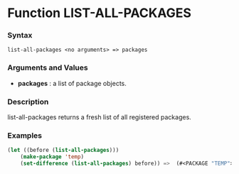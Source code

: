 <!-- Generated on 05/10/2020 by https://github.com/anto2oo/clhs-evolved -->

# Function LIST-ALL-PACKAGES

### Syntax
`list-all-packages <no arguments> => packages`  


### Arguments and Values
- **packages** : a list of package objects.   


### Description
list-all-packages returns a  fresh  list of  all registered packages.



### Examples
```lisp 
(let ((before (list-all-packages)))
    (make-package 'temp)
    (set-difference (list-all-packages) before)) =>  (#<PACKAGE "TEMP">)Side Effects: None.
```
